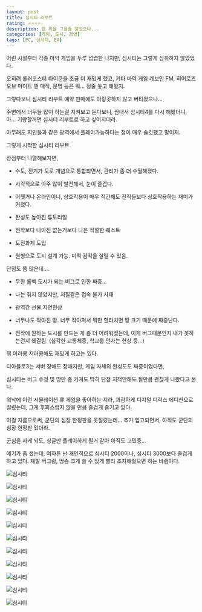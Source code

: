 ```yaml
---
layout: post
title: 심시티 리부트
rating: ⭐️⭐️⭐️⭐️☆
description: 한 획을 그을줄 알았으나...
categories: [게임, 도시, 경영]
tags: [PC, 심시티, EA]
---
```


어린 시절부터 각종 마약 게임을 두루 섭렵한 나지만, 심시티는 그렇게 심취하지 않았었다.

오히려 롤러코스터 타이쿤을 조금 더 재밌게 했고, 기타 마약 게임 계보인 FM, 히어로즈 오브 마이트 앤 매직, 문명 등은 뭐... 정줄 놓고 해왔지.

그렇다보니 심시티 리부트 예약 판매에도 아랑곳하지 않고 버텨왔으나...

주변에서 너무들 많이 하는걸 지켜보고 듣다보니, 짬내서 심시티4를 다시 해봤더니, 아... 기왕할꺼면 심시티 리부트로 하고 싶어지더라.

아무래도 지인들과 같은 광역에서 플레이가능하다는 점이 매우 솔깃했고 말이지.

그렇게 시작한 심시티 리부트

장점부터 나열해보자면,

- 수도, 전기가 도로 개념으로 통합되면서, 관리가 좀 더 수월해졌다.

- 시각적으로 아주 많이 발전해서, 눈이 즐겁다.

- 어쨋거나 온라인이니, 상호작용이 매우 적긴해도 전작들보다 상호작용하는 재미가 커졌다.

- 완성도 높아진 튜토리얼

- 전작보다 나아진 없는거보다 나은 적절한 퀘스트

- 도전과제 도입

- 원형으로 도시 설계 가능. 미적 감각을 살릴 수 있음.

단점도 쫌 많은데....

- 무한 롤백 도시가 되는 버그로 인한 짜증...

- 나는 겪지 않았지만, 저질같은 접속 불가 사태

- 광역간 선물 지연현상

- 너무나도 작아진 땅. 너무 작아져서 뭐만 할라치면 땅 크기 때문에 짜증난다.

- 전작에 원하는 도시를 만드는 게 좀 더 어려워졌는데, 이게 버그때문인지 내가 못하는건지 헷갈림. (심각한 교통체증, 학교를 안가는 현상 등...)

뭐 이러쿵 저러쿵해도 재밌게 하고는 있다.

디아블로3는 서버 장애도 장애지만, 게임 자체의 완성도도 짜증이었다면,

심시티는 버그 수정 및 땅만 좀 커져도 딱히 단점 지적안해도 될만큼 괜찮게 나왔다고 본다.

워낙에 이런 시뮬레이션 류 게임을 좋아하는 지라, 과감하게 디지털 디럭스 에디션으로 질렀는데, 그게 후회스럽지 않을 만큼 즐겁게 즐기고 있다.

이걸 지름으로써, 군단의 심장 한정판을 못질렀는데... 추가 입고되면서, 아직도 군단의 심장 한정판 있더라.

군심을 사게 되도, 싱글만 플레이하게 될거 같아 아직도 고민중...

얘기가 좀 샜는데, 여하튼 난 개인적으로 심시티 2000이나, 심시티 3000보다 즐겁게 하고 있다. 제발 버그랑, 땅좀 크게 쓸 수 있게 빨리 조치해줬으면 하는 바램이다.

![심시티](../../images/2013/simcity_00.png)

![심시티](../../images/2013/simcity_01.png)

![심시티](../../images/2013/simcity_02.png)

![심시티](../../images/2013/simcity_03.png)

![심시티](../../images/2013/simcity_04.png)

![심시티](../../images/2013/simcity_05.png)

![심시티](../../images/2013/simcity_06.png)

![심시티](../../images/2013/simcity_07.png)

![심시티](../../images/2013/simcity_08.png)

![심시티](../../images/2013/simcity_09.png)

![심시티](../../images/2013/simcity_10.png)
